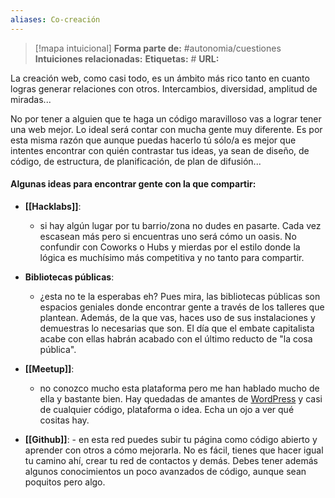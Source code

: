 ```yaml
---
aliases: Co-creación
--- 
```

> [!mapa intuicional]
> **Forma parte de:** #autonomia/cuestiones 
> **Intuiciones relacionadas:** 
> **Etiquetas:** #
> **URL:** 

La creación web, como casi todo, es un ámbito más rico tanto en cuanto logras generar relaciones con otros. Intercambios, diversidad, amplitud de miradas...

No por tener a alguien que te haga un código maravilloso vas a lograr tener una web mejor. Lo ideal será contar con mucha gente muy diferente.
Es por esta misma razón que aunque puedas hacerlo tú sólo/a es mejor que intentes encontrar con quién contrastar tus ideas, ya sean de diseño, de código, de estructura, de planificación, de plan de difusión...

#### Algunas ideas para encontrar gente con la que compartir:

- **[[Hacklabs]]**:
	- si hay algún lugar por tu barrio/zona no dudes en pasarte. Cada vez escasean más pero si encuentras uno será cómo un oasis. No confundir con Coworks o Hubs y mierdas por el estilo donde la lógica es muchísimo más competitiva y no tanto para compartir.

- **Bibliotecas públicas**:
	- ¿esta no te la esperabas eh? Pues mira, las bibliotecas públicas son espacios geniales donde encontrar gente a través de los talleres que plantean. Además, de la que vas, haces uso de sus instalaciones y demuestras lo necesarias que son. El día que el embate capitalista acabe con ellas habrán acabado con el último reducto de "la cosa pública".
  
- **[[Meetup]]**:
	- no conozco mucho esta plataforma pero me han hablado mucho de ella y bastante bien. Hay quedadas de amantes de [WordPress](WordPress.md) y casi de cualquier código, plataforma o idea. Echa un ojo a ver qué cositas hay.

- **[[Github]]**:
		- en esta red puedes subir tu página como código abierto y aprender con otros a cómo mejorarla. No es fácil, tienes que hacer igual tu camino ahí, crear tu red de contactos y demás. Debes tener además algunos conocimientos un poco avanzados de código, aunque sean poquitos pero algo.
